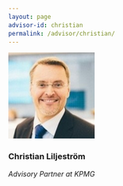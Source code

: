 ```yaml
---
layout: page
advisor-id: christian
permalink: /advisor/christian/
---
```


![Christian Liljeström](/images/team/christian.jpg)

### Christian Liljeström

_Advisory Partner at KPMG_
